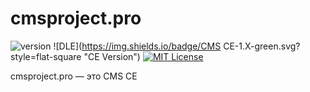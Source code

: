 # cmsproject.pro

![version](https://img.shields.io/badge/version-1.0.0-red.svg?style=flat-square "Version")
![DLE](https://img.shields.io/badge/CMS CE-1.X-green.svg?style=flat-square "CE Version")
[![MIT License](https://img.shields.io/badge/license-MIT-blue.svg?style=flat-square)](https://github.com/dle-modules/DLE-StarterKit/blob/master/LICENSE)

cmsproject.pro — это CMS CE

